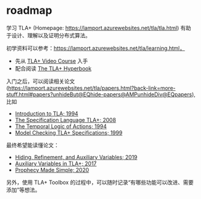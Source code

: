 # roadmap

学习 TLA+ (Homepage: https://lamport.azurewebsites.net/tla/tla.html)
有助于设计、理解以及证明分布式算法。

初学资料可以参考：https://lamport.azurewebsites.net/tla/learning.html，
- 先从 [TLA+ Video Course](https://lamport.azurewebsites.net/video/videos.html) 入手
- 配合阅读 [The TLA+ Hyperbook](https://lamport.azurewebsites.net/tla/hyperbook.html)

入门之后，可以阅读相关论文 (https://lamport.azurewebsites.net/tla/papers.html?back-link=more-stuff.html#papers?unhideBut@EQhide-papers@AMPunhideDiv@EQpapers), 比如
- [Introduction to TLA; 1994](http://lamport.azurewebsites.net/pubs/intro-to-tla.pdf)
- [The Specification Language TLA+; 2008](http://lamport.azurewebsites.net/pubs/commentary-web.pdf)
- [The Temporal Logic of Actions; 1994](http://lamport.azurewebsites.net/pubs/lamport-actions.pdf)
- [Model Checking TLA+ Specifications; 1999](http://lamport.azurewebsites.net/pubs/yuanyu-model-checking.pdf)

最终希望能读懂论文：
- [Hiding, Refinement, and Auxiliary Variables; 2019](https://lamport.azurewebsites.net/tla/hiding-and-refinement.pdf)
- [Auxiliary Variables in TLA+; 2017](http://lamport.azurewebsites.net/pubs/auxiliary.pdf)
- [Prophecy Made Simple; 2020](http://lamport.azurewebsites.net/pubs/simple.pdf)

另外，使用 TLA+ Toolbox 的过程中，可以随时记录“有哪些功能可以改进、需要添加”等想法。